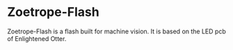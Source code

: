 # Zoetrope-Flash

Zoetrope-Flash is a flash built for machine vision. It is based on the LED pcb of Enlightened Otter.
